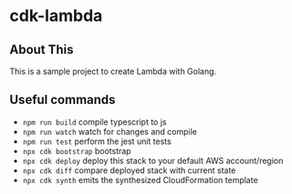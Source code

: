 # cdk-lambda

## About This

This is a sample project to create Lambda with Golang.

## Useful commands

 * `npm run build`      compile typescript to js
 * `npm run watch`      watch for changes and compile
 * `npm run test`       perform the jest unit tests
 * `npx cdk bootstrap`  bootstrap
 * `npx cdk deploy`     deploy this stack to your default AWS account/region
 * `npx cdk diff`       compare deployed stack with current state
 * `npx cdk synth`      emits the synthesized CloudFormation template
